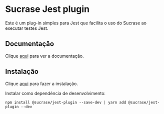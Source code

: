 # Sucrase Jest plugin

Este é um plug-in simples para Jest que facilita o uso do Sucrase ao executar testes Jest.

## Documentação

Clique [aqui](https://github.com/alangpierce/sucrase/tree/master/integrations/jest-plugin) para ver a documentação.

## Instalação

Clique [aqui](https://www.npmjs.com/package/@sucrase/jest-plugin) para fazer a instalação.

Instalar como dependência de desenvolvimento:

```
npm install @sucrase/jest-plugin --save-dev | yarn add @sucrase/jest-plugin --dev
```